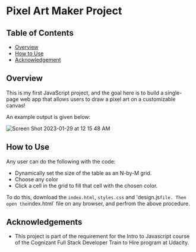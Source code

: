 # Pixel Art Maker Project

## Table of Contents

* [Overview](#overview)
* [How to Use](#how-to-use)
* [Acknowledgement](#acknowledgement)

## Overview

This is my first JavaScript project, and the goal here is to build a single-page web app that allows users to draw a pixel art on a customizable canvas!

An example output is given below:

![Screen Shot 2023-01-29 at 12 15 48 AM](https://user-images.githubusercontent.com/55643305/215306538-73abcb0c-0fb3-47dd-b503-ad3dec96e34f.png)

## How to Use

Any user can do the following with the code:
- Dynamically set the size of the table as an N-by-M grid.
- Choose any color
- Click a cell in the grid to fill that cell with the chosen color.

To do this, download the `index.html`, `styles.css` and 'design.js` file. Then open the `index.html` file on any browser, and perfrom the above procedure.

## Acknowledgements
- This project is part of the requirement for the Intro to Javascript course of the  Cognizant Full Stack Developer Train to Hire program at Udacity.
